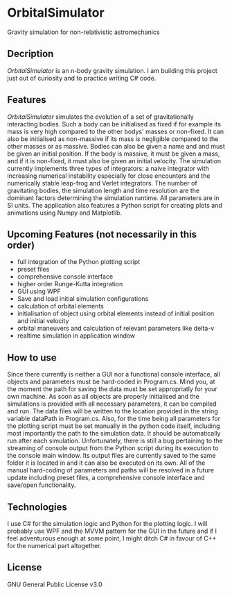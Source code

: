 # OrbitalSimulator
Gravity simulation for non-relativistic astromechanics

## Decription
*OrbitalSimulator* is an n-body gravity simulation. I am building this project just out of curiosity and to practice writing C# code. 

## Features
*OrbitalSimulator* simulates the evolution of a set of gravitationally interacting bodies. Such a body can be initialised as fixed if for example its mass is very high compared to the other bodys' masses or non-fixed. It can also be initialised as non-massive if its mass is negligible compared to the other masses or as massive. Bodies can also be given a name and and must be given an initial position. If the body is massive, it must be given a mass, and if it is non-fixed, it must also be given an initial velocity. The simulation currently implements three types of integrators: a naive integrator with increasing numerical instability especially for close encounters and the numerically stable leap-frog and Verlet integrators. The number of gravitating bodies, the simulation length and time resolution are the dominant factors determining the simulation runtime. All parameters are in SI units. The application also features a Python script for creating plots and animations using Numpy and Matplotlib.

## Upcoming Features (not necessarily in this order)
- full integration of the Python plotting script 
- preset files
- comprehensive console interface 
- higher order Runge-Kutta integration
- GUI using WPF
- Save and load initial simulation configurations
- calculation of orbital elements
- initialisation of object using orbital elements instead of initial position and initial velocity
- orbital maneuvers and calculation of relevant parameters like delta-v
- realtime simulation in application window

## How to use
Since there currently is neither a GUI nor a functional console interface, all objects and parameters must be hard-coded in Program.cs. Mind you, at the moment the path for saving the data must be set appropriatly for your own machine. As soon as all objects are properly initialised and the simulations is provided with all necessary parameters, it can be compiled and run. The data files will be written to the location provided in the string variable dataPath in Program.cs. Also, for the time being all parameters for the plotting script must be set manually in the python code itself, including most importantly the path to the simulation data. It should be automatically run after each simulation. Unfortunately, there is still a bug pertaining to the streaming of console output from the Python script during its execution to the console main window. Its output files are currently saved to the same folder it is located in and it can also be executed on its own. All of the manual hard-coding of parameters and paths will be resolved in a future update including preset files, a comprehensive console interface and save/open functionality.

## Technologies
I use C# for the simulation logic and Python for the plotting logic. I will probably use WPF and the MVVM pattern for the GUI in the future and if I feel adventurous enough at some point, I might ditch C# in favour of C++ for the numerical part altogether.

## License
GNU General Public License v3.0

